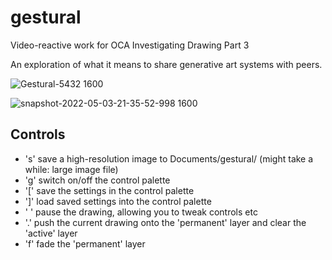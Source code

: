 # gestural
Video-reactive work for OCA Investigating Drawing Part 3

An exploration of what it means to share generative art systems with peers.

![Gestural-5432 1600](https://user-images.githubusercontent.com/203996/165378082-a06ee8f1-7e30-445c-9efc-8f80f75f4eb8.jpg)

![snapshot-2022-05-03-21-35-52-998 1600](https://user-images.githubusercontent.com/203996/166562397-5b6c4627-c9ec-496a-b9a8-f2e1a2490b82.jpg)

## Controls

* 's' save a high-resolution image to Documents/gestural/ (might take a while: large image file)
* 'g' switch on/off the control palette
* '[' save the settings in the control palette
* ']' load saved settings into the control palette
* ' ' pause the drawing, allowing you to tweak controls etc
* '.' push the current drawing onto the 'permanent' layer and clear the 'active' layer
* 'f' fade the 'permanent' layer

